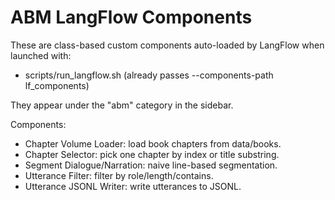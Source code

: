 # ABM LangFlow Components

These are class-based custom components auto-loaded by LangFlow when launched with:

- scripts/run_langflow.sh (already passes --components-path lf_components)

They appear under the "abm" category in the sidebar.

Components:

- Chapter Volume Loader: load book chapters from data/books.
- Chapter Selector: pick one chapter by index or title substring.
- Segment Dialogue/Narration: naive line-based segmentation.
- Utterance Filter: filter by role/length/contains.
- Utterance JSONL Writer: write utterances to JSONL.

